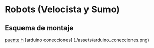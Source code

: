 # Robots (Velocista y Sumo)

##  Esquema de montaje

[puente h](./assets/puenteH.png)
[arduino conecciones] (./assets/arduino_conecciones.png)
